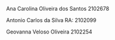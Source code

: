 Ana Carolina Oliveira dos Santos 2102678

Antonio Carlos da Silva 
RA: 2102099

Geovanna Veloso Oliveira 2102254
